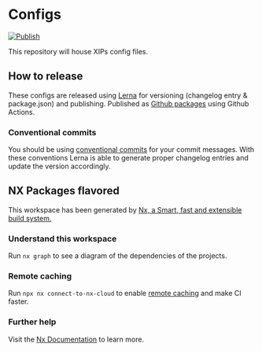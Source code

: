 # Configs

[![Publish](https://github.com/xip-online-applications/configs/actions/workflows/publish.yml/badge.svg)](https://github.com/xip-online-applications/configs/actions/workflows/publish.yml)

This repository will house XIPs config files.

## How to release

These configs are released using [Lerna](https://lerna.js.org/) for versioning (changelog entry & package.json) and publishing. Published as [Github packages](https://github.com/features/packages) using Github Actions.

### Conventional commits

You should be using [conventional commits](https://www.conventionalcommits.org/en/v1.0.0/) for your commit messages. With these conventions Lerna is able to generate proper changelog entries and update the version accordingly.

## NX Packages flavored

This workspace has been generated by [Nx, a Smart, fast and extensible build system.](https://nx.dev)

### Understand this workspace

Run `nx graph` to see a diagram of the dependencies of the projects.

### Remote caching

Run `npx nx connect-to-nx-cloud` to enable [remote caching](https://nx.app) and make CI faster.

### Further help

Visit the [Nx Documentation](https://nx.dev) to learn more.
